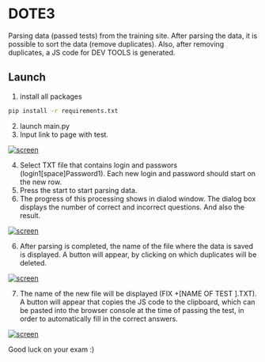 # DOTE3

Parsing data (passed tests) from the training site. After parsing the data, it is possible to sort the data (remove duplicates). Also, after removing duplicates, a JS code for DEV TOOLS is generated.

## Launch

1. install all packages
```bash
pip install -r requirements.txt
```
2. launch main.py
3. Input link to page with test.

[![screen](https://i.postimg.cc/MTX2SVp7/Untitled.png)](https://postimg.cc/VryH9SMv)

4. Select TXT file that contains login and passwors (login1[space]Password1). Each new login and password should start on the new row.
5. Press the start to start parsing data.
5. The progress of this processing shows in dialod window. The dialog box displays the number of correct and incorrect questions. And also the result.

[![screen](https://i.postimg.cc/VLZc9ZgP/photo-2023-02-21-14-07-32.jpg)](https://postimg.cc/fJdFDK18)

6. After parsing is completed, the name of the file where the data is saved is displayed. A button will appear, by clicking on which duplicates will be deleted. 

[![screen](https://i.postimg.cc/RFmzMXw3/1.jpg)](https://postimg.cc/WD5y8mWj)

7. The name of the new file will be displayed (FIX +[NAME OF TEST ].TXT).
A button will appear that copies the JS code to the clipboard, which can be pasted into the browser console at the time of passing the test, in order to automatically fill in the correct answers.

[![screen](https://i.postimg.cc/Jn6gWc8J/end.png)](https://postimg.cc/bDnLxnsN)

Good luck on your exam :)
